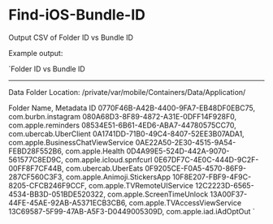 # Find-iOS-Bundle-ID
Output CSV of Folder ID vs Bundle ID

Example output:

`Folder ID vs Bundle ID
______________________

Data Folder Location: /private/var/mobile/Containers/Data/Application/

Folder Name, Metadata ID
0770F46B-A42B-4400-9FA7-EB48DF0EBC75, com.burbn.instagram
080A68D3-8F89-4872-A31E-0DFF14F928F0, com.apple.reminders
08534E51-6B61-4ED6-ABA7-44780575CC70, com.ubercab.UberClient
0A1741DD-71B0-49C4-8407-52EE3B07ADA1, com.apple.BusinessChatViewService
0AE22A50-2E30-4515-9A54-FEBD28F552B6, com.apple.Health
0D4A99E5-524D-442A-9070-561577C8ED9C, com.apple.icloud.spnfcurl
0E67DF7C-4E0C-444D-9C2F-00FF8F7CF44B, com.ubercab.UberEats
0F9205CE-F0A5-4570-86F9-287CF560C3F3, com.apple.Animoji.StickersApp
10F8E207-FBF9-4F9C-8205-CFCB246F9CCF, com.apple.TVRemoteUIService
12C2223D-6565-4534-BB3D-051BDE520322, com.apple.ScreenTimeUnlock
13A00F37-44FE-45AE-92AB-A5371ECB3CB6, com.apple.TVAccessViewService
13C69587-5F99-47AB-A5F3-D0449005309D, com.apple.iad.iAdOptOut
`
